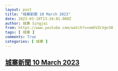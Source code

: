 ```yaml
---
layout: post
title: "城寨新聞 10 March 2023"
date: 2023-03-10T13:34:01.000Z
author: 城寨 Singjai
from: https://www.youtube.com/watch?v=omhVZcVgn30
tags: [ 城寨 ]
comments: True
categories: [ 城寨 ]
---
```

<!--1678455241000-->
[城寨新聞 10 March 2023](https://www.youtube.com/watch?v=omhVZcVgn30)
------

<div>

</div>
